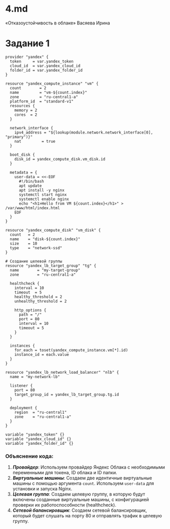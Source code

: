# 4.md
«Отказоустойчивость в облаке» Васяева Ирина
# Задание 1
```
provider "yandex" {
  token     = var.yandex_token
  cloud_id  = var.yandex_cloud_id
  folder_id = var.yandex_folder_id
}

resource "yandex_compute_instance" "vm" {
  count        = 2
  name         = "vm-${count.index}"
  zone         = "ru-central1-a"
  platform_id  = "standard-v1"
  resources {
    memory = 2
    cores  = 2
  }

  network_interface {
    ipv4_address = "${lookup(module.network.network_interface[0], "primary")}"
    nat         = true
  }

  boot_disk {
    disk_id = yandex_compute_disk.vm_disk.id
  }

  metadata = {
    user-data = <<-EOF
      #!/bin/bash
      apt update
      apt install -y nginx
      systemctl start nginx
      systemctl enable nginx
      echo "<h1>Hello from VM ${count.index}</h1>" > /var/www/html/index.html
    EOF
  }
}

resource "yandex_compute_disk" "vm_disk" {
  count   = 2
  name    = "disk-${count.index}"
  size    = 10
  type    = "network-ssd"
}

# Создание целевой группы
resource "yandex_lb_target_group" "tg" {
  name        = "my-target-group"
  zone        = "ru-central1-a"

  healthcheck {
    interval = 10
    timeout  = 5
    healthy_threshold = 2
    unhealthy_threshold = 2

    http_options {
      path = "/"
      port = 80
      interval = 10
      timeout = 5
    }
  }

  instances {
    for_each = toset(yandex_compute_instance.vm[*].id)
    instance_id = each.value
  }
}

resource "yandex_lb_network_load_balancer" "nlb" {
  name = "my-network-lb"

  listener {
    port = 80
    target_group_id = yandex_lb_target_group.tg.id
  }

  deployment {
    region  = "ru-central1"
    zone    = "ru-central1-a"
  }
}

variable "yandex_token" {}
variable "yandex_cloud_id" {}
variable "yandex_folder_id" {}
```
### Объяснение кода:
1. ***Провайдер***: Используем провайдер Яндекс Облака с необходимыми переменными для токена, ID облака и ID папки.
2. ***Виртуальные машины***: Создаем две идентичные виртуальные машины с помощью аргумента `count`. Используем `user-data` для установки и запуска Nginx.
3. ***Целевая группа***: Создаем целевую группу, в которую будут включены созданные виртуальные машины, с конфигурацией проверки их работоспособности (healthcheck).
4. ***Сетевой балансировщик***: Создаем сетевой балансировщик, который будет слушать на порту 80 и отправлять трафик в целевую группу.
